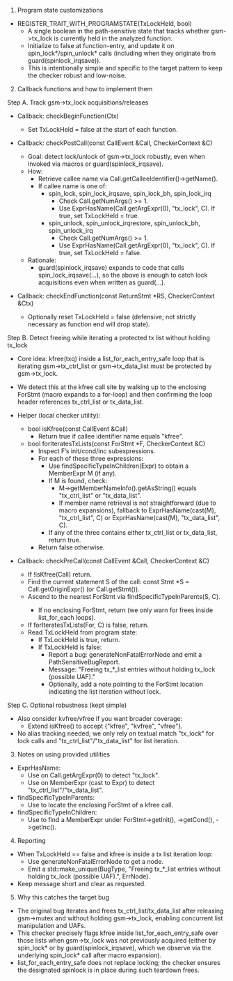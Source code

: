 1) Program state customizations

- REGISTER_TRAIT_WITH_PROGRAMSTATE(TxLockHeld, bool)
  - A single boolean in the path-sensitive state that tracks whether gsm->tx_lock is currently held in the analyzed function.
  - Initialize to false at function-entry, and update it on spin_lock*/spin_unlock* calls (including when they originate from guard(spinlock_irqsave)).
  - This is intentionally simple and specific to the target pattern to keep the checker robust and low-noise.

2) Callback functions and how to implement them

Step A. Track gsm->tx_lock acquisitions/releases
- Callback: checkBeginFunction(Ctx)
  - Set TxLockHeld = false at the start of each function.

- Callback: checkPostCall(const CallEvent &Call, CheckerContext &C)
  - Goal: detect lock/unlock of gsm->tx_lock robustly, even when invoked via macros or guard(spinlock_irqsave).
  - How:
    - Retrieve callee name via Call.getCalleeIdentifier()->getName().
    - If callee name is one of:
      - spin_lock, spin_lock_irqsave, spin_lock_bh, spin_lock_irq
        - Check Call.getNumArgs() >= 1.
        - Use ExprHasName(Call.getArgExpr(0), "tx_lock", C). If true, set TxLockHeld = true.
      - spin_unlock, spin_unlock_irqrestore, spin_unlock_bh, spin_unlock_irq
        - Check Call.getNumArgs() >= 1.
        - Use ExprHasName(Call.getArgExpr(0), "tx_lock", C). If true, set TxLockHeld = false.
  - Rationale:
    - guard(spinlock_irqsave) expands to code that calls spin_lock_irqsave(...), so the above is enough to catch lock acquisitions even when written as guard(...).

- Callback: checkEndFunction(const ReturnStmt *RS, CheckerContext &Ctx)
  - Optionally reset TxLockHeld = false (defensive; not strictly necessary as function end will drop state).

Step B. Detect freeing while iterating a protected tx list without holding tx_lock
- Core idea: kfree(txq) inside a list_for_each_entry_safe loop that is iterating gsm->tx_ctrl_list or gsm->tx_data_list must be protected by gsm->tx_lock.
- We detect this at the kfree call site by walking up to the enclosing ForStmt (macro expands to a for-loop) and then confirming the loop header references tx_ctrl_list or tx_data_list.

- Helper (local checker utility):
  - bool isKfree(const CallEvent &Call)
    - Return true if callee identifier name equals "kfree".
  - bool forIteratesTxLists(const ForStmt *F, CheckerContext &C)
    - Inspect F’s init/cond/inc subexpressions.
    - For each of these three expressions:
      - Use findSpecificTypeInChildren<MemberExpr>(Expr) to obtain a MemberExpr M (if any).
      - If M is found, check:
        - M->getMemberNameInfo().getAsString() equals "tx_ctrl_list" or "tx_data_list".
        - If member name retrieval is not straightforward (due to macro expansions), fallback to ExprHasName(cast<Expr>(M), "tx_ctrl_list", C) or ExprHasName(cast<Expr>(M), "tx_data_list", C).
      - If any of the three contains either tx_ctrl_list or tx_data_list, return true.
    - Return false otherwise.

- Callback: checkPreCall(const CallEvent &Call, CheckerContext &C)
  - If !isKfree(Call) return.
  - Find the current statement S of the call: const Stmt *S = Call.getOriginExpr() (or Call.getStmt()).
  - Ascend to the nearest ForStmt via findSpecificTypeInParents<ForStmt>(S, C).
    - If no enclosing ForStmt, return (we only warn for frees inside list_for_each loops).
  - If forIteratesTxLists(For, C) is false, return.
  - Read TxLockHeld from program state:
    - If TxLockHeld is true, return.
    - If TxLockHeld is false:
      - Report a bug: generateNonFatalErrorNode and emit a PathSensitiveBugReport.
      - Message: "Freeing tx_*_list entries without holding tx_lock (possible UAF)."
      - Optionally, add a note pointing to the ForStmt location indicating the list iteration without lock.

Step C. Optional robustness (kept simple)
- Also consider kvfree/vfree if you want broader coverage:
  - Extend isKfree() to accept {"kfree", "kvfree", "vfree"}.
- No alias tracking needed; we only rely on textual match "tx_lock" for lock calls and "tx_ctrl_list"/"tx_data_list" for list iteration.

3) Notes on using provided utilities
- ExprHasName:
  - Use on Call.getArgExpr(0) to detect "tx_lock".
  - Use on MemberExpr (cast to Expr) to detect "tx_ctrl_list"/"tx_data_list".
- findSpecificTypeInParents:
  - Use to locate the enclosing ForStmt of a kfree call.
- findSpecificTypeInChildren:
  - Use to find a MemberExpr under ForStmt->getInit(), ->getCond(), ->getInc().

4) Reporting
- When TxLockHeld == false and kfree is inside a tx list iteration loop:
  - Use generateNonFatalErrorNode to get a node.
  - Emit a std::make_unique<PathSensitiveBugReport>(BugType, "Freeing tx_*_list entries without holding tx_lock (possible UAF).", ErrNode).
- Keep message short and clear as requested.

5) Why this catches the target bug
- The original bug iterates and frees tx_ctrl_list/tx_data_list after releasing gsm->mutex and without holding gsm->tx_lock, enabling concurrent list manipulation and UAFs.
- This checker precisely flags kfree inside list_for_each_entry_safe over those lists when gsm->tx_lock was not previously acquired (either by spin_lock* or by guard(spinlock_irqsave), which we observe via the underlying spin_lock* call after macro expansion).
- list_for_each_entry_safe does not replace locking; the checker ensures the designated spinlock is in place during such teardown frees.
